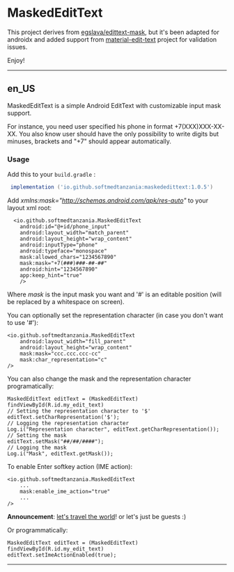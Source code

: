 
# MaskedEditText

This project derives from [egslava/edittext-mask](https://github.com/egslava/edittext-mask), but it's been adapted for androidx and added support from [material-edit-text](https://github.com/rengwuxian/MaterialEditText) project for validation issues.

Enjoy!


*********************************
## en_US
MaskedEditText is a simple Android EditText with customizable input mask support.

For instance, you need user specified his phone in format +7(XXX)XXX-XX-XX. You also know user should have the only possibility to write digits but minuses, brackets and "+7" should appear automatically.

### Usage

Add this to your `build.gradle` :
```groovy
 implementation ('io.github.softmedtanzania:maskededittext:1.0.5')
```

Add _xmlns:mask="http://schemas.android.com/apk/res-auto"_ to your layout xml root:

      <io.github.softmedtanzania.MaskedEditText
        android:id="@+id/phone_input"
        android:layout_width="match_parent"
        android:layout_height="wrap_content"
        android:inputType="phone"
        android:typeface="monospace"
        mask:allowed_chars="1234567890"
        mask:mask="+7(###)###-##-##"
        android:hint="1234567890"
        app:keep_hint="true"
        />    
Where _mask_ is the input mask you want and '#' is an editable position (will be replaced by a whitespace on screen).

You can optionally set the representation character (in case you don't want to use '#'):

    <io.github.softmedtanzania.MaskedEditText
        android:layout_width="fill_parent"
        android:layout_height="wrap_content"
        mask:mask="ccc.ccc.ccc-cc"
        mask:char_representation="c"
    />

You can also change the mask and the representation character programatically:

	MaskedEditText editText = (MaskedEditText) findViewById(R.id.my_edit_text)
	// Setting the representation character to '$'
	editText.setCharRepresentation('$');
	// Logging the representation character
	Log.i("Representation character", editText.getCharRepresentation());
	// Setting the mask
	editText.setMask("##/##/####");
	// Logging the mask
	Log.i("Mask", editText.getMask());
	
To enable Enter softkey action (IME action):

	<io.github.softmedtanzania.MaskedEditText
	    ...
	    mask:enable_ime_action="true"
	    ...
	/>
    
**Announcement**: [let's travel the world](https://github.com/egslava/edittext-mask/issues/65)! or let's just be guests :)

Or programmatically:

	MaskedEditText editText = (MaskedEditText) findViewById(R.id.my_edit_text)
	editText.setImeActionEnabled(true);
	
*************************************************************************************************
